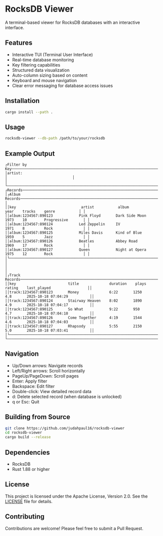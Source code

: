# RocksDB Viewer

A terminal-based viewer for RocksDB databases with an interactive interface.

## Features

- Interactive TUI (Terminal User Interface)
- Real-time database monitoring
- Key filtering capabilities
- Structured data visualization
- Auto-column sizing based on content
- Keyboard and mouse navigation
- Clear error messaging for database access issues

## Installation

```bash
cargo install --path .
```

## Usage

```bash
rocksdb-viewer --db-path /path/to/your/rocksdb
```

## Example Output

```
┌Filter by Key──────────────────────────────────────────────────────────────────────────────────────────────┐
│artist:                                                                                                    │                              │                                                                                                           │
└───────────────────────────────────────────────────────────────────────────────────────────────────────────┘
┌Records────────────────────────────────────────────────────────────────────────────────────────────────────┐
│┌Album Records───────────────────────────────────────────────────────────────────────────────────────────┐ │
││key                              artist           album               year    tracks    genre           │ │
││album:1234567:890123            Pink Floyd       Dark Side Moon     1973    10        Progressive       │ │
││album:1234567:890124            Led Zeppelin     IV                 1971    8         Rock              │ │
││album:1234567:890125            Miles Davis      Kind of Blue       1959    5         Jazz              │ │
││album:1234567:890126            Beatles          Abbey Road         1969    17        Rock              │ │
││album:1234567:890127            Queen            Night at Opera     1975    12        Rock              │ │
│└────────────────────────────────────────────────────────────────────────────────────────────────────────┘ │
│                                                                                                           │
│┌Track Records────────────────────────────────────────────────────────────────────────────────────────────┐│
││key                        title              duration    plays    rating    last_played                 ││
││track:1234567:890123       Money              6:22       1250     4.8       2025-10-18 07:04:29          ││
││track:1234567:890124       Stairway Heaven    8:02       1890     4.9       2025-10-18 07:04:17          ││
││track:1234567:890125       So What            9:22       950      4.7       2025-10-18 07:04:10          ││
││track:1234567:890126       Come Together      4:19       1544     4.6       2025-10-18 07:04:03          ││
││track:1234567:890127       Rhapsody           5:55       2150     5.0       2025-10-18 07:03:41          ││
│└─────────────────────────────────────────────────────────────────────────────────────────────────────────┘│
└───────────────────────────────────────────────────────────────────────────────────────────────────────────┘
```

## Navigation

- Up/Down arrows: Navigate records
- Left/Right arrows: Scroll horizontally
- PageUp/PageDown: Scroll pages
- Enter: Apply filter
- Backspace: Edit filter
- Double-click: View detailed record data
- d: Delete selected record (when database is unlocked)
- q or Esc: Quit

## Building from Source

```bash
git clone https://github.com/judahpaul16/rocksdb-viewer
cd rocksdb-viewer
cargo build --release
```

## Dependencies

- RocksDB
- Rust 1.88 or higher

## License

This project is licensed under the Apache License, Version 2.0. See the [LICENSE](LICENSE) file for details.

## Contributing

Contributions are welcome! Please feel free to submit a Pull Request.
